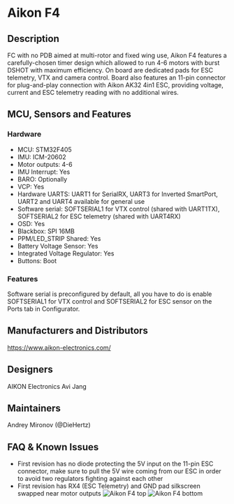 # Aikon F4

## Description
FC with no PDB aimed at multi-rotor and fixed wing use, Aikon F4 features a carefully-chosen timer design which allowed to run 4-6 motors with burst DSHOT with maximum efficiency. On board are dedicated pads for ESC telemetry, VTX and camera control. Board also features an 11-pin connector for plug-and-play connection with Aikon AK32 4in1 ESC, providing voltage, current and ESC telemetry reading with no additional wires.

## MCU, Sensors and Features

### Hardware
  - MCU: STM32F405
  - IMU: ICM-20602
  - Motor outputs: 4-6
  - IMU Interrupt: Yes
  - BARO: Optionally
  - VCP: Yes
  - Hardware UARTS: UART1 for SerialRX, UART3 for Inverted SmartPort, UART2 and UART4 available for general use
  - Software serial: SOFTSERIAL1 for VTX control (shared with UART1TX), SOFTSERIAL2 for ESC telemetry (shared with UART4RX)
  - OSD: Yes
  - Blackbox: SPI 16MB
  - PPM/LED_STRIP Shared: Yes
  - Battery Voltage Sensor: Yes
  - Integrated Voltage Regulator: Yes
  - Buttons: Boot

### Features
Software serial is preconfigured by default, all you have to do is enable SOFTSERIAL1 for VTX control and SOFTSERIAL2 for ESC sensor on the Ports tab in Configurator.

## Manufacturers and Distributors

https://www.aikon-electronics.com/


## Designers

AIKON Electronics
Avi Jang


## Maintainers

Andrey Mironov (@DieHertz)

## FAQ & Known Issues
* First revision has no diode protecting the 5V input on the 11-pin ESC connector, make sure to pull the 5V wire coming from our ESC in order to avoid two regulators fighting against each other
* First revision has RX4 (ESC Telemetry) and GND pad silkscreen swapped near motor outputs
![Aikon F4 top](images/aikon-f4-rev1-top.jpg)
![Aikon F4 bottom](images/aikon-f4-rev1-bottom.jpg)
